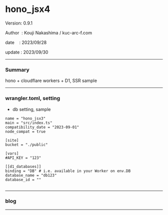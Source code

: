 ﻿# hono_jsx4

 Version: 0.9.1

 Author  : Kouji Nakashima / kuc-arc-f.com

 date    : 2023/09/28 

 update  : 2023/09/30

***
### Summary

hono + cloudflare workers + D1,  SSR sample

***
### wrangler.toml, setting

* db setting, sample
```
name = "hono_jsx3"
main = "src/index.ts"
compatibility_date = "2023-09-01"
node_compat = true

[site]
bucket = "./public"

[vars]
#API_KEY = "123"

[[d1_databases]]
binding = "DB" # i.e. available in your Worker on env.DB
database_name = "db123"
database_id = ""


```
***
### blog 

***

